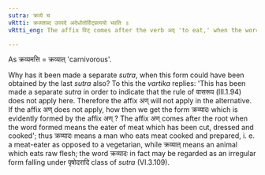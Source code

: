 ```yaml
---
sutra: क्रव्ये च
vRtti: क्रव्यशब्द उपपदे अदेर्धातोर्विट्प्रत्ययो भवति ॥
vRtti_eng: The affix विट् comes after the verb अद् 'to eat,' when the word क्रव्य is in composition with it.

---
```

As क्रव्यमत्ति = क्रव्यात् 'carnivorous'.

Why has it been made a separate _sutra_, when this form could have been obtained by the last _sutra_ also? To this the _vartika_ replies: 'This has been made a separate _sutra_ in order to indicate that the rule of वासरूप (III.1.94) does not apply here. Therefore the affix अण् will not apply in the alternative. If the affix अण् does not apply, how then we get the form क्रव्यादः which is evidently formed by the affix अण् ? The affix अण् comes after the root when the word formed means the eater of meat which has been cut, dressed and cooked'; thus क्रव्यादः means a man who eats meat cooked and prepared, i. e. a meat-eater as opposed to a vegetarian, while क्रव्यात् means an animal which eats raw flesh; the word क्रव्यादः in fact may be regarded as an irregular form falling under पृषोदरादि class of _sutra_ (VI.3.109).